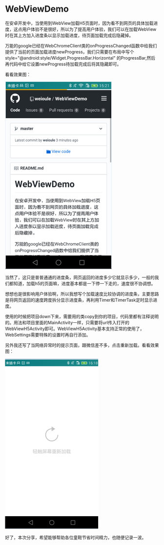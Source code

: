# WebViewDemo

在安卓开发中，当使用到WebView加载H5页面时，因为看不到网页的具体加载进度，这点用户体验不是很好，所以为了提高用户体验，我们可以在加载WebView时在其上方加入进度条以显示加载进度，待页面加载完成后隐藏掉。

万能的google已经在WebChromeClient类的onProgressChanged函数中给我们提供了当前的页面加载进度newProgress，我们只需要在布局中写个style="@android:style/Widget.ProgressBar.Horizontal" 的ProgressBar,然后再代码中给它设置newProgress待加载完成后将其隐藏即可。

看看效果图：

 ![image](https://github.com/weioule/WebViewDemo/blob/master/app/img/img_01.png)

当然了，这只是普普通通的进度条，网页返回的进度多少它就显示多少，一般的我们都知道，加载h5的页面嘛，进度基本都是一下停一下走的，速度很不协调想。

想想也是很影响用户体验啊，所以我想写个加载速度比较协调的进度条，主要思路是将网页返回的速度跨度拆分显示进度条，再利用Timer和TimerTask定时显示进度。

使用的时候把项目down下来，需要用的类copy到你的项目，代码里都有注释说明的。用法和项目里面的MainActivity一样，只需要将url传入打开的WebViewH5Activity即可。WebViewH5Activity基本支持正常的使用了，WebSettings需要特殊的设置时再自行添加。

另外我还写了当网络异常时的提示页面，跟微信差不多，点击重新加载。看看效果图：

 ![image](https://github.com/weioule/WebViewDemo/blob/master/app/img/img_02.png)
 
 好了，本次分享，希望能够帮助各位童鞋节省时间精力，也随便记录一波。
 

